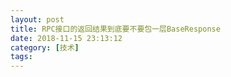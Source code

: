 ```yaml
---
layout: post
title: RPC接口的返回结果到底要不要包一层BaseResponse
date: 2018-11-15 23:13:12
category: [技术]
tags: 
---
```


